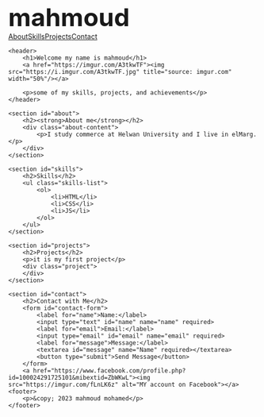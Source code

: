 <html>	
  <head>
        <meta charset="utf-8">
        <meta name="viewport" content="width=device-width, initial-scale=1.0">
        <title>my profile</title>
        <style>

	/* Navigation Bar */
nav {
  background-color: blue;
  color: red;
  padding: 10px;
}
.logo {
  font-size: 50px;
  font-weight: bold;
  margin-right: 40px;
}
.nav-links {
  list-style-type: none;
  margin: 0;
  padding: 0;
  display: flex;
}

.nav-links li {
  margin-right: 50px;
}

.nav-links li a {
  color: #131414;
  text-decoration: none;
}

/* Hero Section */
header {
  background-color: #f2f2f2;
  padding: 50px;
  text-align: center;
}

/* About Me Section */
#about {
  padding: 10px;
  text-align: center;
}

/* Skills Section */
#skills {
  padding: 10px;
  background-color: #f2f2f2;;
  text-align: center;
}

.skills-list {
  list-style-type: none;
  padding: 0;
}

.skills-list li {
  display: inline-block;
  margin: 0 10px;
}

/* Projects Section */
#projects {
  padding: 50px;
  text-align: center;
}

.project {
  margin-bottom: 20px;
}

.project a {
  display: block;
  margin-top: 10px;
}

/* Contact Section */
#contact {
  padding: 10px;
  text-align: center;
  background-color:  #f2f2f2;
}

#contact-form {
  display: flex;
  flex-direction: column;
  align-items: center;
  
}

#contact-form label {
  margin-bottom: 10px;
}

#contact-form input,
#contact-form textarea {
  width: 40%;
  padding: 10px;
  margin-bottom: 10px;
  box-sizing: border-box;
}

#contact-form button {
  background-color: #4b4747;
  color: #030303;
  border: blue;
  padding: 10px 10px;
  cursor: pointer;
}

/* Footer */
footer {
  background-color: #8fb3f7;
  color: #0a0a0a;
  padding: 20px;
  text-align: center;
}
@media screen and (max-width: 480px) {
    /*CSS MOBILE DEVICE */
}
@media screen and (min-width: 1024px) {
    /* CSS LAPTOP */
}
        </style>
</head>
    <nav>
        <div class="logo">mahmoud</div>
        <ul class="nav-links">
            <li><a href="#about">About</a></li>
            <li><a href="#skills">Skills</a></li>
            <li><a href="#projects">Projects</a></li>
            <li><a href="#contact">Contact</a></li>
        </ul>
    </nav>

    <header>
        <h1>Welcome my name is mahmoud</h1>
        <a href="https://imgur.com/A3tkwTF"><img src="https://i.imgur.com/A3tkwTF.jpg" title="source: imgur.com" width="50%"/></a>

        <p>some of my skills, projects, and achievements</p>
    </header>

    <section id="about">
        <h2><strong>About me</strong></h2>
        <div class="about-content">
            <p>I study commerce at Helwan University and I live in elMarg.</p>
        </div>
    </section>

    <section id="skills">
        <h2>Skills</h2>
        <ul class="skills-list">
            <ol>
                <li>HTML</li>
                <li>CSS</li>
                <li>JS</li>
            </ol>
        </ul>
    </section>

    <section id="projects">
        <h2>Projects</h2>
        <p>it is my first project</p>
        <div class="project">    
        </div>
    </section>

    <section id="contact">
        <h2>Contact with Me</h2>
        <form id="contact-form">
            <label for="name">Name:</label>
            <input type="text" id="name" name="name" required>
            <label for="email">Email:</label>
            <input type="email" id="email" name="email" required>
            <label for="message">Message:</label>
            <textarea id="message" name="Name" required></textarea>
            <button type="submit">Send Message</button>
        </form>
        <a href="https://www.facebook.com/profile.php?id=100024291725101&mibextid=ZbWKwL"><img src="https://imgur.com/fLnLK6z" alt="MY account on Facebook"></a>
    <footer>
        <p>&copy; 2023 mahmoud mohamed</p>
    </footer>

